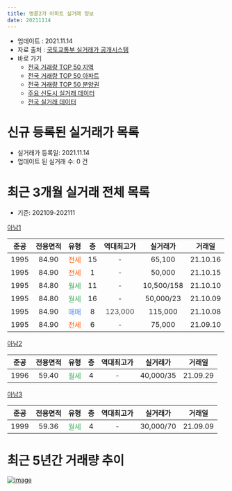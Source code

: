 ```yaml
---
title: 명륜2가 아파트 실거래 정보
date: 20211114
---
```


* 업데이트 : 2021.11.14
* 자료 출처 : [국토교통부 실거래가 공개시스템](http://rt.molit.go.kr)
* 바로 가기
    * [전국 거래량 TOP 50 지역](https://apt-info.github.io/apt-trade-info/tr)
    * [전국 거래량 TOP 50 아파트](https://apt-info.github.io/apt-trade-info/ta)
    * [전국 거래량 TOP 50 분양권](https://apt-info.github.io/apt-trade-info/tb)
    * [주요 신도시 실거래 데이터](https://apt-info.github.io/apt-trade-info/newtown)
    * [전국 실거래 데이터](https://apt-info.github.io/apt-trade-info/all)



<script async src="https://pagead2.googlesyndication.com/pagead/js/adsbygoogle.js"></script>
<!-- 기본광고 -->
<ins class="adsbygoogle"
     style="display:block"
     data-ad-client="ca-pub-1142216861245946"
     data-ad-slot="4805727019"
     data-ad-format="auto"
     data-full-width-responsive="true"></ins>
<script>
     (adsbygoogle = window.adsbygoogle || []).push({});
</script>


# 신규 등록된 실거래가 목록

* 실거래가 등록일: 2021.11.14
* 업데이트 된 실거래 수: 0 건




<script async src="https://pagead2.googlesyndication.com/pagead/js/adsbygoogle.js"></script>
<!-- 기본광고 -->
<ins class="adsbygoogle"
     style="display:block"
     data-ad-client="ca-pub-1142216861245946"
     data-ad-slot="4805727019"
     data-ad-format="auto"
     data-full-width-responsive="true"></ins>
<script>
     (adsbygoogle = window.adsbygoogle || []).push({});
</script>


# 최근 3개월 실거래 전체 목록
* 기준: 202109-202111


[아남1](https://search.naver.com/search.naver?query=%EC%95%84%EB%82%A81)

|준공|전용면적|유형|층|역대최고가|실거래가|거래일|
|:---:|:---:|:---:|:---:|:---:|:---:|:---:|
|1995|84.90|<span style="color:#FF5A00">전세</span>|15|<span style="color:#444444">-</span>|65,100|21.10.16|
|1995|84.90|<span style="color:#FF5A00">전세</span>|1|<span style="color:#444444">-</span>|50,000|21.10.15|
|1995|84.80|<span style="color:#34A853">월세</span>|11|<span style="color:#444444">-</span>|10,500/158|21.10.10|
|1995|84.80|<span style="color:#34A853">월세</span>|16|<span style="color:#444444">-</span>|50,000/23|21.10.09|
|1995|84.90|<span style="color:#4285F3">매매</span>|8|<span style="color:#444444">123,000</span>|115,000|21.10.08|
|1995|84.90|<span style="color:#FF5A00">전세</span>|6|<span style="color:#444444">-</span>|75,000|21.09.10|

[아남2](https://search.naver.com/search.naver?query=%EC%95%84%EB%82%A82)

|준공|전용면적|유형|층|역대최고가|실거래가|거래일|
|:---:|:---:|:---:|:---:|:---:|:---:|:---:|
|1996|59.40|<span style="color:#34A853">월세</span>|4|<span style="color:#444444">-</span>|40,000/35|21.09.29|

[아남3](https://search.naver.com/search.naver?query=%EC%95%84%EB%82%A83)

|준공|전용면적|유형|층|역대최고가|실거래가|거래일|
|:---:|:---:|:---:|:---:|:---:|:---:|:---:|
|1999|59.36|<span style="color:#34A853">월세</span>|4|<span style="color:#444444">-</span>|30,000/70|21.09.09|



<script async src="https://pagead2.googlesyndication.com/pagead/js/adsbygoogle.js"></script>
<!-- 기본광고 -->
<ins class="adsbygoogle"
     style="display:block"
     data-ad-client="ca-pub-1142216861245946"
     data-ad-slot="4805727019"
     data-ad-format="auto"
     data-full-width-responsive="true"></ins>
<script>
     (adsbygoogle = window.adsbygoogle || []).push({});
</script>


# 최근 5년간 거래량 추이


<div style="width:100%;">
    <canvas id="deal_progress" height="200"></canvas>
</div>

<script>
new Chart(document.getElementById("deal_progress"), {
    type: 'line',
    data: {
        labels: ['16.01','16.02','16.03','16.04','16.05','16.06','16.07','16.08','16.09','16.10','16.11','16.12','17.01','17.02','17.03','17.04','17.05','17.06','17.07','17.08','17.09','17.10','17.11','17.12','18.01','18.02','18.03','18.04','18.05','18.06','18.07','18.08','18.09','18.10','18.11','18.12','19.01','19.02','19.03','19.04','19.05','19.06','19.07','19.08','19.09','19.10','19.11','19.12','20.01','20.02','20.03','20.04','20.05','20.06','20.07','20.08','20.09','20.10','20.11','20.12','21.01','21.02','21.03','21.04','21.05','21.06','21.07','21.08','21.09','21.10'],
        datasets: [{
            label: '매매/분양권',
            data: [4,1,1,1,3,3,2,1,4,4,4,2,4,1,3,3,3,1,1,1,1,1,2,2,1,2,5,1,0,1,2,0,2,2,2,0,3,1,3,0,1,0,2,2,3,1,5,10,3,0,1,1,2,2,3,3,1,3,2,4,3,0,2,0,2,0,0,1,0,1],
            borderColor: "rgba(66, 133, 243, 1)",
            backgroundColor: "rgba(66, 133, 243, 0.05)",
            borderWidth: 1,
            pointRadius: 0,
            fill: false,
            lineTension: 0
        },{
            label: '전/월세',
            data: [6,4,4,3,6,5,3,3,6,3,6,8,6,7,6,2,5,2,4,2,6,5,3,7,9,11,6,3,5,3,6,1,2,4,6,5,6,9,2,2,7,3,4,2,0,9,4,11,13,15,6,3,3,4,3,2,1,5,9,7,9,5,1,5,3,7,6,8,3,4],
            borderColor: "rgba(255, 90, 0, 1)",
            backgroundColor: "rgba(255, 90, 0, 0.05)",
            borderWidth: 1,
            pointRadius: 0,
            fill: false,
            lineTension: 0
        },{
            label: '합계',
            data: [10,5,5,4,9,8,5,4,10,7,10,10,10,8,9,5,8,3,5,3,7,6,5,9,10,13,11,4,5,4,8,1,4,6,8,5,9,10,5,2,8,3,6,4,3,10,9,21,16,15,7,4,5,6,6,5,2,8,11,11,12,5,3,5,5,7,6,9,3,5],
            borderColor: "rgba(0, 0, 0, 1)",
            backgroundColor: "rgba(0, 0, 0, 0.03)",
            borderWidth: 0.1,
            pointRadius: 0,
            fill: true,
            lineTension: 0
        }
        ]
    },
    options: {
        responsive: true,
        title: {
            display: false
        },
        tooltips: {
            mode: 'index',
            intersect: false
        },
        hover: {
            mode: 'nearest',
            intersect: true
        },
        scales: {
            xAxes: [{
                display: true,
                scaleLabel: {
                    display: true,
                    labelString: '년/월'
                }
            }],
            yAxes: [{
                display: true,
                ticks: {
                    suggestedMin: 0,
                },
                scaleLabel: {
                    display: true,
                    labelString: '실거래 수'
                }
            }]
        }
    }
});

</script>


[![image](https://apt-info.github.io/images/2020-01-03-apt-trade-info/1024x500.png)](https://play.google.com/store/apps/details?id=com.aptinfo.apttradeinfo)

